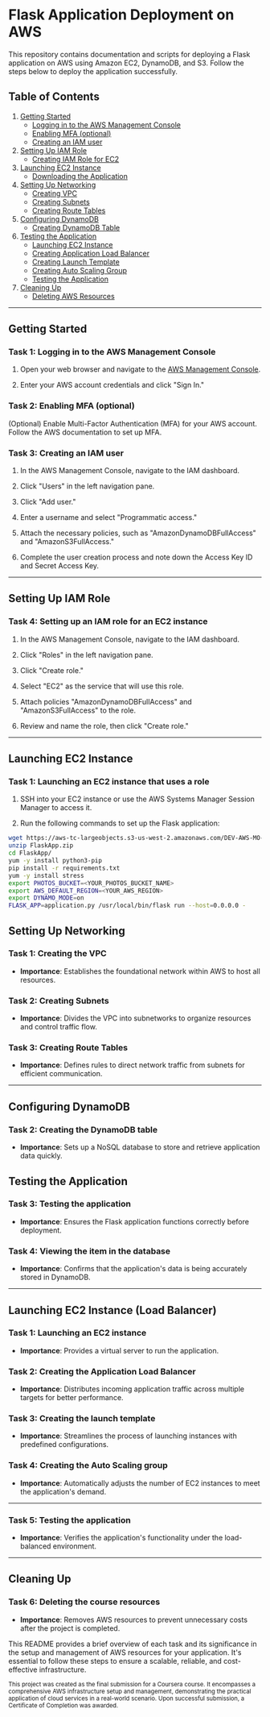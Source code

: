 # Flask Application Deployment on AWS

This repository contains documentation and scripts for deploying a Flask application on AWS using Amazon EC2, DynamoDB, and S3. Follow the steps below to deploy the application successfully.

## Table of Contents
1. [Getting Started](#getting-started)
    - [Logging in to the AWS Management Console](#task-1-logging-in-to-the-aws-management-console)
    - [Enabling MFA (optional)](#task-2-enabling-mfa-optional)
    - [Creating an IAM user](#task-3-creating-an-iam-user)
2. [Setting Up IAM Role](#setting-up-iam-role)
    - [Creating IAM Role for EC2](#task-4-setting-up-an-iam-role-for-an-ec2-instance)
3. [Launching EC2 Instance](#launching-ec2-instance)
    - [Downloading the Application](#task-1-launching-an-ec2-instance-that-uses-a-role)
4. [Setting Up Networking](#setting-up-networking)
    - [Creating VPC](#task-1-creating-the-vpc)
    - [Creating Subnets](#task-2-creating-subnets)
    - [Creating Route Tables](#task-3-creating-route-tables)
5. [Configuring DynamoDB](#configuring-dynamodb)
    - [Creating DynamoDB Table](#task-2-creating-the-dynamodb-table)
6. [Testing the Application](#testing-the-application)
    - [Launching EC2 Instance](#task-1-launching-an-ec2-instance)
    - [Creating Application Load Balancer](#task-2-creating-the-application-load-balancer)
    - [Creating Launch Template](#task-3-creating-the-launch-template)
    - [Creating Auto Scaling Group](#task-4-creating-the-auto-scaling-group)
    - [Testing the Application](#task-5-testing-the-application)
7. [Cleaning Up](#cleaning-up)
    - [Deleting AWS Resources](#task-6-deleting-the-course-resources)

---

## Getting Started

### Task 1: Logging in to the AWS Management Console

1. Open your web browser and navigate to the [AWS Management Console](https://aws.amazon.com/console/).

2. Enter your AWS account credentials and click "Sign In."

### Task 2: Enabling MFA (optional)

(Optional) Enable Multi-Factor Authentication (MFA) for your AWS account. Follow the AWS documentation to set up MFA.

### Task 3: Creating an IAM user

1. In the AWS Management Console, navigate to the IAM dashboard.

2. Click "Users" in the left navigation pane.

3. Click "Add user."

4. Enter a username and select "Programmatic access."

5. Attach the necessary policies, such as "AmazonDynamoDBFullAccess" and "AmazonS3FullAccess."

6. Complete the user creation process and note down the Access Key ID and Secret Access Key.

---

## Setting Up IAM Role

### Task 4: Setting up an IAM role for an EC2 instance

1. In the AWS Management Console, navigate to the IAM dashboard.

2. Click "Roles" in the left navigation pane.

3. Click "Create role."

4. Select "EC2" as the service that will use this role.

5. Attach policies "AmazonDynamoDBFullAccess" and "AmazonS3FullAccess" to the role.

6. Review and name the role, then click "Create role."

---

## Launching EC2 Instance

### Task 1: Launching an EC2 instance that uses a role

1. SSH into your EC2 instance or use the AWS Systems Manager Session Manager to access it.

2. Run the following commands to set up the Flask application:

```bash
wget https://aws-tc-largeobjects.s3-us-west-2.amazonaws.com/DEV-AWS-MO-GCNv2/FlaskApp.zip
unzip FlaskApp.zip
cd FlaskApp/
yum -y install python3-pip
pip install -r requirements.txt
yum -y install stress
export PHOTOS_BUCKET=<YOUR_PHOTOS_BUCKET_NAME>
export AWS_DEFAULT_REGION=<YOUR_AWS_REGION>
export DYNAMO_MODE=on
FLASK_APP=application.py /usr/local/bin/flask run --host=0.0.0.0 -

```
## Setting Up Networking

### Task 1: Creating the VPC
- **Importance**: Establishes the foundational network within AWS to host all resources.

### Task 2: Creating Subnets

- **Importance**: Divides the VPC into subnetworks to organize resources and control traffic flow.

### Task 3: Creating Route Tables
- **Importance**: Defines rules to direct network traffic from subnets for efficient communication.

---

## Configuring DynamoDB

### Task 2: Creating the DynamoDB table
- **Importance**: Sets up a NoSQL database to store and retrieve application data quickly.

## Testing the Application
### Task 3: Testing the application
- **Importance**: Ensures the Flask application functions correctly before deployment.

### Task 4: Viewing the item in the database
- **Importance**: Confirms that the application's data is being accurately stored in DynamoDB.

--- 

## Launching EC2 Instance (Load Balancer)

### Task 1: Launching an EC2 instance
- **Importance**: Provides a virtual server to run the application.

### Task 2: Creating the Application Load Balancer
- **Importance**: Distributes incoming application traffic across multiple targets for better performance.

### Task 3: Creating the launch template
- **Importance**: Streamlines the process of launching instances with predefined configurations.

### Task 4: Creating the Auto Scaling group
- **Importance**: Automatically adjusts the number of EC2 instances to meet the application's demand.

---

### Task 5: Testing the application
- **Importance**: Verifies the application's functionality under the load-balanced environment.

---

## Cleaning Up

### Task 6: Deleting the course resources
- **Importance**: Removes AWS resources to prevent unnecessary costs after the project is completed.



This README provides a brief overview of each task and its significance in the setup and management of AWS resources for your application. It's essential to follow these steps to ensure a scalable, reliable, and cost-effective infrastructure.

<sub>
This project was created as the final submission for a Coursera course. It encompasses a comprehensive AWS infrastructure setup and management, demonstrating the practical application of cloud services in a real-world scenario. Upon successful submission, a Certificate of Completion was awarded.
</sub>







